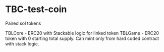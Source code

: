 # TBC-test-coin

Paired sol tokens 

TBLCore - ERC20 with Stackable logic for linked token 
TBLGame - ERC20 token with 0 starting total supply. Can mint only from hard coded contract with stack logic.